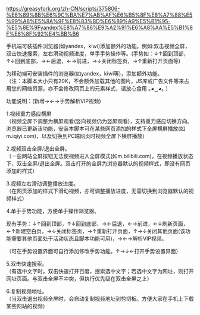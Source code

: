 https://greasyfork.org/zh-CN/scripts/375806-%E6%89%8B%E6%9C%BA%E7%AB%AF%E6%B5%8F%E8%A7%88%E5%99%A8%E5%8A%9F%E8%83%BD%E6%89%A9%E5%B1%95-%E5%8E%9Fyandex%E8%A7%86%E9%A2%91%E6%A8%AA%E5%B1%8F%E6%8F%92%E4%BB%B6

手机端可装插件浏览器(如yandex，kiwi)添加额外的功能。例如:双击视频全屏，双击快速搜索，左右滑动视频进度，单手手势操作等。(手势如：↓↑回到顶部，↑↓回到底部，→←后退，←→前进，→↓关闭标签页，→↑重新打开页面等)

为移动端可安装插件的浏览器(如yandex，kiwi等)，添加额外功能。<br>
（注：本脚本大小只有20K，不会额外加载其他的图片，JS库或广告文件等来占用您的网络资源，亦不会修改网页上的元素样式，请放心食用 ｡◕‿◕｡ ）

功能说明：(新增→←→手势解析VIP视频)

1.视频重力感应横屏<br>
（视频全屏下调整为横屏观看(竖向视频仍为竖屏观看)，支持重力感应切换方向。浏览器已更新该功能，安装本脚本可在某些网页添加的样式下全屏横屏播放(如m.iqiyi.com)，以及切换到PC端网页时视频全屏下横屏播放）


2.视频双击全屏/退出全屏。<br>
（一些网站全屏按钮无法使视频进入全屏模式(如m.bilibili.com)，在视频播放状态下，双击全屏/退出全屏。双击打开的全屏为浏览器默认的视频样式，即没有网页添加的样式）


3.视频左右滑动调整播放进度。<br>
（在网页添加的样式下滑动视频，亦可调整播放进度，无需切换到浏览器默认的视频样式）


4.单手手势功能，方便单手操作浏览器。

现有手势：↓↑回到顶部，↑↓回到底部，→←后退，←→前进，←↓刷新页面，←↑新建空白页，→↓关闭标签页，→↑重新打开页面，↑→↓关闭其他页面(该功能需要其他页面处于活动状态且脚本功能可用)，→←→解析VIP视频。

（可在手势设置界面可自行添加修改手势功能。↑→↓←打开手势设置界面）


5.双击快速搜索。<br>
（有选中文字时，双击快速打开百度，搜索选中文字；若选中文字为网址，则打开网址页面。与双击全屏不冲突，但执行优先级在双击全屏之上）


6.复制视频地址。<br>
（当双击退出视频全屏时，会自动复制视频地址到剪切板。方便大家在手机上下载某些网站的视频）
